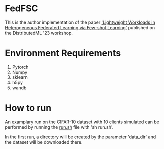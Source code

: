 # FedFSC
This is the author implementation of the paper ['Lightweight Workloads in Heterogeneous Federated Learning via Few-shot Learning'](https://dl.acm.org/doi/abs/10.1145/3630048.3630185) published on the DistributedML '23 workshop.

# Environment Requirements
1. Pytorch
2. Numpy
3. sklearn
4. h5py
5. wandb

# How to run
An examplary run on the CIFAR-10 dataset with 10 clients simulated can be performed by running the [run.sh](run.sh) file with 'sh run.sh'.

In the first run, a directory will be created by the parameter 'data_dir' and the dataset will be downloaded there.
